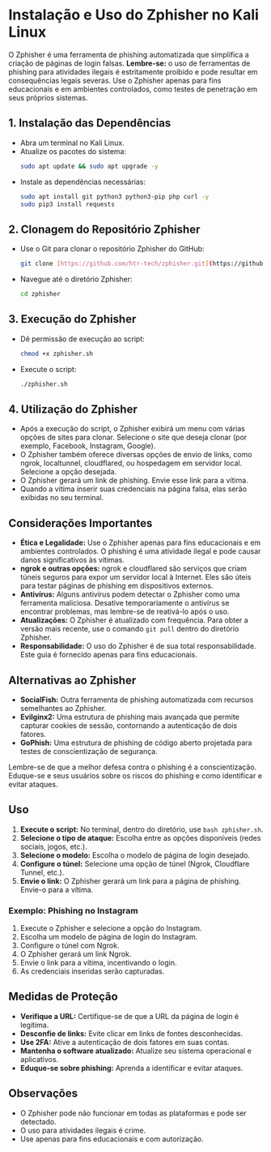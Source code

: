 # Instalação e Uso do Zphisher no Kali Linux

O Zphisher é uma ferramenta de phishing automatizada que simplifica a criação de páginas de login falsas. **Lembre-se:** o uso de ferramentas de phishing para atividades ilegais é estritamente proibido e pode resultar em consequências legais severas. Use o Zphisher apenas para fins educacionais e em ambientes controlados, como testes de penetração em seus próprios sistemas.

## 1. Instalação das Dependências

* Abra um terminal no Kali Linux.
* Atualize os pacotes do sistema:
    ```bash
    sudo apt update && sudo apt upgrade -y
    ```
* Instale as dependências necessárias:
    ```bash
    sudo apt install git python3 python3-pip php curl -y
    sudo pip3 install requests
    ```

## 2. Clonagem do Repositório Zphisher

* Use o Git para clonar o repositório Zphisher do GitHub:
    ```bash
    git clone [https://github.com/htr-tech/zphisher.git](https://github.com/htr-tech/zphisher.git)
    ```
* Navegue até o diretório Zphisher:
    ```bash
    cd zphisher
    ```

## 3. Execução do Zphisher

* Dê permissão de execução ao script:
    ```bash
    chmod +x zphisher.sh
    ```
* Execute o script:
    ```bash
    ./zphisher.sh
    ```

## 4. Utilização do Zphisher

* Após a execução do script, o Zphisher exibirá um menu com várias opções de sites para clonar. Selecione o site que deseja clonar (por exemplo, Facebook, Instagram, Google).
* O Zphisher também oferece diversas opções de envio de links, como ngrok, localtunnel, cloudflared, ou hospedagem em servidor local. Selecione a opção desejada.
* O Zphisher gerará um link de phishing. Envie esse link para a vítima.
* Quando a vítima inserir suas credenciais na página falsa, elas serão exibidas no seu terminal.

## Considerações Importantes

* **Ética e Legalidade:** Use o Zphisher apenas para fins educacionais e em ambientes controlados. O phishing é uma atividade ilegal e pode causar danos significativos às vítimas.
* **ngrok e outras opções:** ngrok e cloudflared são serviços que criam túneis seguros para expor um servidor local à Internet. Eles são úteis para testar páginas de phishing em dispositivos externos.
* **Antivírus:** Alguns antivírus podem detectar o Zphisher como uma ferramenta maliciosa. Desative temporariamente o antivírus se encontrar problemas, mas lembre-se de reativá-lo após o uso.
* **Atualizações:** O Zphisher é atualizado com frequência. Para obter a versão mais recente, use o comando `git pull` dentro do diretório Zphisher.
* **Responsabilidade:** O uso do Zphisher é de sua total responsabilidade. Este guia é fornecido apenas para fins educacionais.

## Alternativas ao Zphisher

* **SocialFish:** Outra ferramenta de phishing automatizada com recursos semelhantes ao Zphisher.
* **Evilginx2:** Uma estrutura de phishing mais avançada que permite capturar cookies de sessão, contornando a autenticação de dois fatores.
* **GoPhish:** Uma estrutura de phishing de código aberto projetada para testes de conscientização de segurança.

Lembre-se de que a melhor defesa contra o phishing é a conscientização. Eduque-se e seus usuários sobre os riscos do phishing e como identificar e evitar ataques.


## Uso

1.  **Execute o script:** No terminal, dentro do diretório, use `bash zphisher.sh`.
2.  **Selecione o tipo de ataque:** Escolha entre as opções disponíveis (redes sociais, jogos, etc.).
3.  **Selecione o modelo:** Escolha o modelo de página de login desejado.
4.  **Configure o túnel:** Selecione uma opção de túnel (Ngrok, Cloudflare Tunnel, etc.).
5.  **Envie o link:** O Zphisher gerará um link para a página de phishing. Envie-o para a vítima.

### Exemplo: Phishing no Instagram

1.  Execute o Zphisher e selecione a opção do Instagram.
2.  Escolha um modelo de página de login do Instagram.
3.  Configure o túnel com Ngrok.
4.  O Zphisher gerará um link Ngrok.
5.  Envie o link para a vítima, incentivando o login.
6.  As credenciais inseridas serão capturadas.

## Medidas de Proteção

* **Verifique a URL:** Certifique-se de que a URL da página de login é legítima.
* **Desconfie de links:** Evite clicar em links de fontes desconhecidas.
* **Use 2FA:** Ative a autenticação de dois fatores em suas contas.
* **Mantenha o software atualizado:** Atualize seu sistema operacional e aplicativos.
* **Eduque-se sobre phishing:** Aprenda a identificar e evitar ataques.

## Observações

* O Zphisher pode não funcionar em todas as plataformas e pode ser detectado.
* O uso para atividades ilegais é crime.
* Use apenas para fins educacionais e com autorização.
